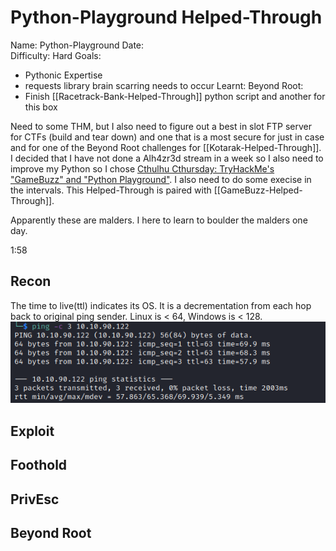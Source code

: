 # Python-Playground Helped-Through

Name: Python-Playground
Date:  
Difficulty:  Hard
Goals:  
- Pythonic Expertise
- requests library brain scarring needs to occur 
Learnt:
Beyond Root:
- Finish [[Racetrack-Bank-Helped-Through]] python script and another for this box

Need to some THM, but I also need to figure out a best in slot FTP server for CTFs (build and tear down) and one that is a most secure for just in case and for one of the Beyond Root challenges for [[Kotarak-Helped-Through]]. I decided that I have not done a Alh4zr3d stream in a week so I also need to improve my Python so I chose [Cthulhu Cthursday: TryHackMe's "GameBuzz" and "Python Playground"](https://www.youtube.com/watch?v=AqNKLu_y6H8). I also need to do some execise in the intervals. This Helped-Through is paired with [[GameBuzz-Helped-Through]]. 

Apparently these are malders. I here to learn to boulder the malders one day.

1:58

## Recon

The time to live(ttl) indicates its OS. It is a decrementation from each hop back to original ping sender. Linux is < 64, Windows is < 128.
![ping](Screenshots/ping.png)
	
## Exploit

## Foothold

## PrivEsc

## Beyond Root

      
